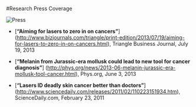 #Research Press Coverage

![Press](/images/MicroscopeWithWarren.jpg "Triangle Business Journal")

* [**“Aiming for lasers to zero in on cancers”**] (http://www.bizjournals.com/triangle/print-edition/2013/07/19/aiming-for-lasers-to-zero-in-on-cancers.html),
Triangle Business Journal,
July 19, 2013

* [**“Melanin from Jurassic-era mollusk could lead to new tool for cancer diagnosis”**] (http://phys.org/news/2013-06-melanin-jurassic-era-mollusk-tool-cancer.html), 
Phys.org,
June 3, 2013

* [**“Lasers ID deadly skin cancer better than doctors”**] (http://www.sciencedaily.com/releases/2011/02/110223151934.htm),
ScienceDaily.com,
February 23, 2011
